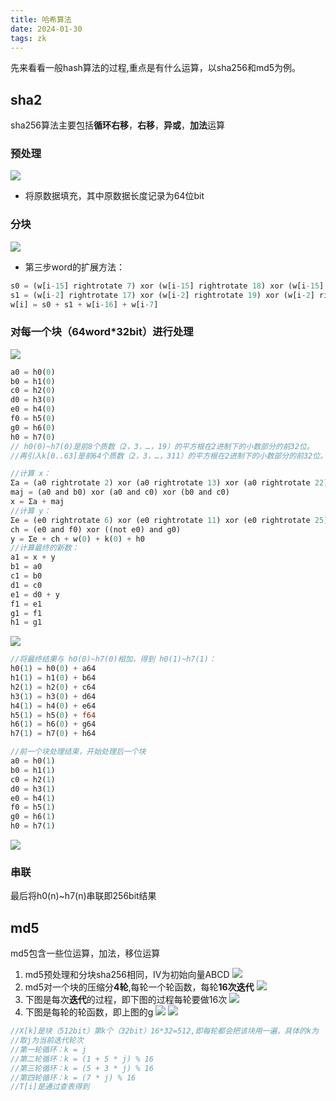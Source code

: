 ```yaml
---
title: 哈希算法
date: 2024-01-30 
tags: zk
---
```


先来看看一般hash算法的过程,重点是有什么运算，以sha256和md5为例。
<!--more-->

## sha2
sha256算法主要包括**循环右移**，**右移**，**异或**，**加法**运算


### 预处理
![](pic/sha256-1.png)
- 将原数据填充，其中原数据长度记录为64位bit

### 分块  
![](pic/sha256-2.png)
- 第三步word的扩展方法：
```rust
s0 = (w[i-15] rightrotate 7) xor (w[i-15] rightrotate 18) xor (w[i-15] rightshift 3)
s1 = (w[i-2] rightrotate 17) xor (w[i-2] rightrotate 19) xor (w[i-2] rightshift 10)
w[i] = s0 + s1 + w[i-16] + w[i-7]
```

### 对每一个块（64word*32bit）进行处理
![](pic/sha256-3.png)
```rust
a0 = h0(0)
b0 = h1(0)
c0 = h2(0)
d0 = h3(0)
e0 = h4(0)
f0 = h5(0)
g0 = h6(0)
h0 = h7(0)
// h0(0)~h7(0)是前8个质数（2，3，…，19）的平方根在2进制下的小数部分的前32位。
//再引入k[0..63]是前64个质数（2，3，…，311）的平方根在2进制下的小数部分的前32位。
```
```rust
//计算 x：
Σa = (a0 rightrotate 2) xor (a0 rightrotate 13) xor (a0 rightrotate 22)
maj = (a0 and b0) xor (a0 and c0) xor (b0 and c0)
x = Σa + maj
//计算 y：
Σe = (e0 rightrotate 6) xor (e0 rightrotate 11) xor (e0 rightrotate 25)
ch = (e0 and f0) xor ((not e0) and g0)
y = Σe + ch + w(0) + k(0) + h0
//计算最终的新数：
a1 = x + y
b1 = a0
c1 = b0
d1 = c0
e1 = d0 + y
f1 = e1
g1 = f1
h1 = g1
```
![](pic/sha256-4.png)
```rust
//将最终结果与 h0(0)~h7(0)相加，得到 h0(1)~h7(1)：
h0(1) = h0(0) + a64
h1(1) = h1(0) + b64
h2(1) = h2(0) + c64
h3(1) = h3(0) + d64
h4(1) = h4(0) + e64
h5(1) = h5(0) + f64
h6(1) = h6(0) + g64
h7(1) = h7(0) + h64
```
```rust
//前一个块处理结束，开始处理后一个块
a0 = h0(1)
b0 = h1(1)
c0 = h2(1)
d0 = h3(1)
e0 = h4(1)
f0 = h5(1)
g0 = h6(1)
h0 = h7(1)
```
![](pic/sha256-5.png)

### 串联
最后将h0(n)~h7(n)串联即256bit结果

## md5
md5包含一些位运算，加法，移位运算

1. md5预处理和分块sha256相同，IV为初始向量ABCD
![](pic/md5-1.png)
1. md5对一个块的压缩分**4轮**,每轮一个轮函数，每轮**16次迭代**
![](pic/md5-2.png)
1. 下图是每次**迭代**的过程，即下图的过程每轮要做16次
![](pic/md5-3.png)
1. 下图是每轮的轮函数，即上图的g
![](pic/md5-4.png)
![](pic/md5-5.png)
```rust
//X[k]是块（512bit）第k个（32bit）16*32=512,即每轮都会把该块用一遍，具体的k为
//取j为当前迭代轮次
//第一轮循环：k = j
//第二轮循环：k = (1 + 5 * j) % 16
//第三轮循环：k = (5 + 3 * j) % 16
//第四轮循环：k = (7 * j) % 16
//T[i]是通过查表得到
```






